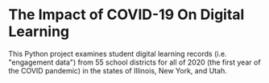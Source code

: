 # The Impact of COVID-19 On Digital Learning
This Python project examines student digital learning records (i.e. "engagement data") from 55 school districts for all of 2020 (the first year of the COVID pandemic) in the states of Illinois, New York, and Utah.  
